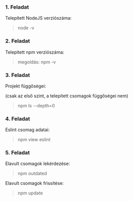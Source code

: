 ### 1. Feladat
Telepített NodeJS verziószáma:
> node -v
### 2. Feladat
Telepített npm verziószáma:
> megoldás: npm -v
### 3. Feladat
Projekt függőségei:

(csak az első szint, a telepített csomagok függőségei nem)
> npm ls --depth=0
### 4. Feladat
Eslint csomag adatai:
> npm view eslint
### 5. Feladat
Elavult csomagok lekérdezése:
> npm outdated

Elavult csomagok frissítése:
> npm update
